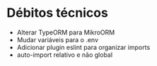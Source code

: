 # Débitos técnicos

- Alterar TypeORM para MikroORM
- Mudar variáveis para o .env
- Adicionar plugin eslint para organizar imports
- auto-import relativo e não global
